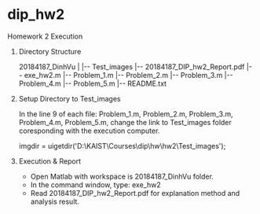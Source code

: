 # dip_hw2

Homework 2 Execution

1. Directory Structure

	20184187_DinhVu
		|
		|-- Test_images
		|-- 20184187_DIP_hw2_Report.pdf
		|-- exe_hw2.m
		|-- Problem_1.m
		|-- Problem_2.m
		|-- Problem_3.m
		|-- Problem_4.m
		|-- Problem_5.m
		|-- README.txt

2. Setup Directory to Test_images

	In the line 9 of each file:
	Problem_1.m, Problem_2.m, Problem_3.m, Problem_4.m, Problem_5.m,
	change the link to Test_images folder coresponding with the execution computer.

	imgdir = uigetdir('D:\KAIST\Courses\dip\hw\hw2\Test_images');

3. Execution & Report
	
	- Open Matlab with workspace is 20184187_DinhVu folder.
	- In the command window, type: exe_hw2
	- Read 20184187_DIP_hw2_Report.pdf for explanation method and analysis result.
